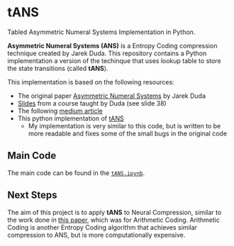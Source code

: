 # tANS
Tabled Asymmetric Numeral Systems Implementation in Python. 

**Asymmetric Numeral Systems (ANS)** is a Entropy Coding compression technique created by Jarek Duda. This repository contains a Python implementation a version of the techinque that uses lookup table to store the state transitions (called **tANS**). 

This implementation is based on the following resources: 

* The original paper [Asymmetric Numeral Systems](https://arxiv.org/abs/1311.2540) by Jarek Duda
* [Slides](https://ww2.ii.uj.edu.pl/~smieja/teaching/ti/3a.pdf) from a course taught by Duda (see slide 38)
* The following [medium article](https://medium.com/@bredelet/understanding-ans-coding-through-examples-d1bebfc7e076)
* This python implementation of [tANS](https://github.com/GarethCa/Py-tANS/tree/master?tab=readme-ov-file)
    * My implementation is very similar to this code, but is written to be more readable and fixes some of the small bugs in the original code
## Main Code

The main code can be found in the [`tANS.ipynb`](https://github.com/adamrt27/tANS/blob/main/tANS.ipynb).

## Next Steps

The aim of this project is to apply **tANS** to Neural Compression, similar to the work done in [this paper](https://arxiv.org/abs/2201.08830), which was for Arithmetic Coding. Arithmetic Coding is another Entropy Coding algorithm that achieves similar compression to ANS, but is more computationally expensive.